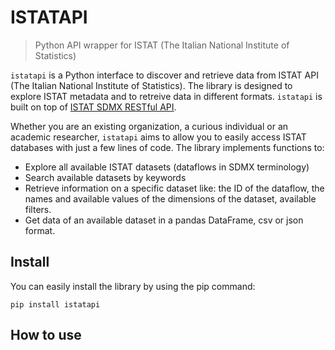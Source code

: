 # ISTATAPI
> Python API wrapper for ISTAT (The Italian National Institute of Statistics)


`istatapi` is a Python interface to discover and retrieve data from ISTAT API (The Italian National Institute of Statistics). The library is designed to explore ISTAT metadata and to retreive data in different formats. `istatapi` is built on top of [ISTAT SDMX RESTful API](https://developers.italia.it/it/api/istat-sdmx-rest).

Whether you are an existing organization, a curious individual or an academic researcher, `istatapi` aims to allow you to easily access ISTAT databases with just a few lines of code. The library implements functions to:

* Explore all available ISTAT datasets (dataflows in SDMX terminology)
* Search available datasets by keywords
* Retrieve information on a specific dataset like: the ID of the dataflow, the names and available values of the dimensions of the dataset, available filters.
* Get data of an available dataset in a pandas DataFrame, csv or json format.

## Install

You can easily install the library by using the pip command:

`pip install istatapi`

## How to use
